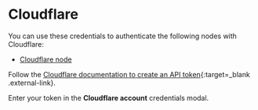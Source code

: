 # Cloudflare

You can use these credentials to authenticate the following nodes with Cloudflare:

* [Cloudflare node](/integrations/builtin/app-nodes/n8n-nodes-base.cloudflare/)

Follow the [Cloudflare documentation to create an API token](https://developers.cloudflare.com/api/get-started/create-token/){:target=_blank .external-link}.

Enter your token in the **Cloudflare account** credentials modal.
